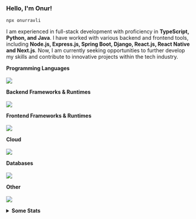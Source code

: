 <h3>Hello, I'm Onur!</h3>

`npx onurravli`

<p align="left">
I am experienced in full-stack development with proficiency in <b>TypeScript, Python, and Java</b>. I have worked with various backend and frontend tools, including <b>Node.js, Express.js, Spring Boot, Django, React.js, React Native and Next.js</b>. Now, I am currently seeking opportunities to further develop my skills and contribute to innovative projects within the tech industry.
</p>

<p align="left">
  <b>Programming Languages</b>
  <br />
  <br />
  <img src="https://skillicons.dev/icons?i=ts,js,python,java" />
</p>

<p align="left">
  <b>Backend Frameworks & Runtimes</b>
  <br />
  <br />
  <img src="https://skillicons.dev/icons?i=nodejs,express,nest,django,spring,fastapi,flask" />
</p>

<p align="left">
  <b>Frontend Frameworks & Runtimes</b>
  <br />
  <br />
  <img src="https://skillicons.dev/icons?i=react,nextjs,electron,tailwind,scss" />
</p>

<p align="left">
  <b>Cloud</b>
  <br />
  <br />
  <img src="https://skillicons.dev/icons?i=linux,githubactions,docker,bash,aws,cloudflare,vercel,nginx" />
</p>

<p align="left">
  <b>Databases</b>
  <br />
  <br />
  <img src="https://skillicons.dev/icons?i=mongodb,postgresql,pnpm,mysql,sqlite,redis,supabase" />
</p>

<p align="left">
  <b>Other</b>
  <br />
  <br />
  <img src="https://skillicons.dev/icons?i=git,githubactions,graphql,jest,postman,pnpm,figma,md" />
</p>

<p align="left">
<details>
  <summary><b>Some Stats</b></summary>
  <br />
  <p>
  <b>Most Used Languages</b>
  <br />
  <br />
  <img src="https://github-readme-stats.vercel.app/api/top-langs?username=onurravli&locale=en&hide_title=true&layout=compact&card_width=320&langs_count=5&theme=default&hide_border=false&order=2" width="320" alt="languages graph"  />
  </p>
  <p>
  <b>Other Stats</b>
  <br />
  <br />
  <img src="https://github-readme-stats.vercel.app/api?username=onurravli&show_icons=true" width="320" alt="languages graph"  />
  </p>
</details>
</p>
